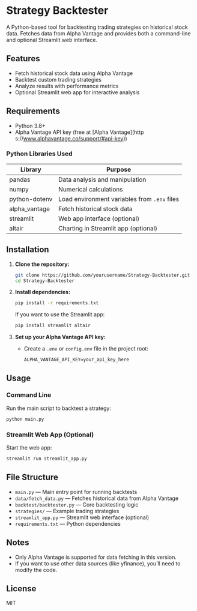 # Strategy Backtester

A Python-based tool for backtesting trading strategies on historical stock data. Fetches data from Alpha Vantage and provides both a command-line and optional Streamlit web interface.

## Features

- Fetch historical stock data using Alpha Vantage
- Backtest custom trading strategies
- Analyze results with performance metrics
- Optional Streamlit web app for interactive analysis

## Requirements

- Python 3.8+
- Alpha Vantage API key (free at [Alpha Vantage](http s://www.alphavantage.co/support/#api-key))

### Python Libraries Used

| Library           | Purpose                                      |
|-------------------|----------------------------------------------|
| pandas            | Data analysis and manipulation               |
| numpy             | Numerical calculations                       |
| python-dotenv     | Load environment variables from `.env` files |
| alpha_vantage     | Fetch historical stock data                  |
| streamlit         | Web app interface (optional)                 |
| altair            | Charting in Streamlit app (optional)         |

## Installation

1. **Clone the repository:**
   ```sh
   git clone https://github.com/yourusername/Strategy-Backtester.git
   cd Strategy-Backtester
   ```

2. **Install dependencies:**
   ```sh
   pip install -r requirements.txt
   ```

   If you want to use the Streamlit app:
   ```sh
   pip install streamlit altair
   ```

3. **Set up your Alpha Vantage API key:**
   - Create a `.env` or `config.env` file in the project root:
     ```
     ALPHA_VANTAGE_API_KEY=your_api_key_here
     ```

## Usage

### Command Line

Run the main script to backtest a strategy:
```sh
python main.py
```

### Streamlit Web App (Optional)

Start the web app:
```sh
streamlit run streamlit_app.py
```

## File Structure

- `main.py` — Main entry point for running backtests
- `data/fetch_data.py` — Fetches historical data from Alpha Vantage
- `backtest/backtester.py` — Core backtesting logic
- `strategies/` — Example trading strategies
- `streamlit_app.py` — Streamlit web interface (optional)
- `requirements.txt` — Python dependencies

## Notes

- Only Alpha Vantage is supported for data fetching in this version.
- If you want to use other data sources (like yfinance), you’ll need to modify the code.

## License

MIT
